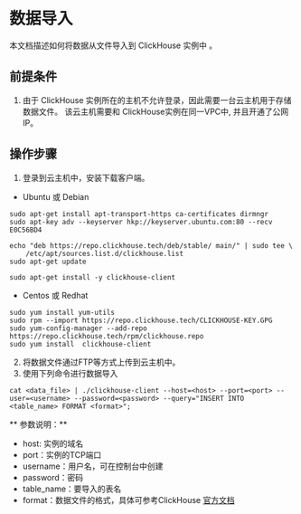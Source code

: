# 数据导入

本文档描述如何将数据从文件导入到 ClickHouse 实例中 。

## 前提条件
1. 由于 ClickHouse 实例所在的主机不允许登录，因此需要一台云主机用于存储数据文件。 该云主机需要和 ClickHouse实例在同一VPC中, 并且开通了公网IP。

## 操作步骤
1. 登录到云主机中，安装下载客户端。 
- Ubuntu 或 Debian
```
sudo apt-get install apt-transport-https ca-certificates dirmngr
sudo apt-key adv --keyserver hkp://keyserver.ubuntu.com:80 --recv E0C56BD4

echo "deb https://repo.clickhouse.tech/deb/stable/ main/" | sudo tee \
    /etc/apt/sources.list.d/clickhouse.list
sudo apt-get update

sudo apt-get install -y clickhouse-client
```

- Centos 或 Redhat
```
sudo yum install yum-utils
sudo rpm --import https://repo.clickhouse.tech/CLICKHOUSE-KEY.GPG
sudo yum-config-manager --add-repo https://repo.clickhouse.tech/rpm/clickhouse.repo
sudo yum install  clickhouse-client
```
2. 将数据文件通过FTP等方式上传到云主机中。
3. 使用下列命令进行数据导入
```
cat <data_file> | ./clickhouse-client --host=<host> --port=<port> --user=<username> --password=<password> --query="INSERT INTO <table_name> FORMAT <format>";
```
** 参数说明：**
- host: 实例的域名
- port：实例的TCP端口
- username：用户名，可在控制台中创建
- password：密码
- table_name：要导入的表名
- format：数据文件的格式，具体可参考ClickHouse [官方文档](https://clickhouse.tech/docs/zh/interfaces/formats/)
